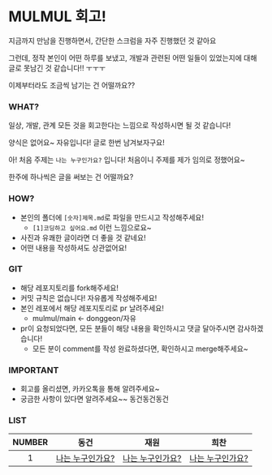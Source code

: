# MULMUL 회고!

지금까지 만남을 진행하면서, 간단한 스크럼을 자주 진행했던 것 같아요

그런데, 정작 본인이 어떤 하루를 보냈고, 개발과 관련된 어떤 일들이 있었는지에 대해 글로 못남긴 것 같습니다!! ㅜㅜㅜ

이제부터라도 조금씩 남기는 건 어떨까요??



### WHAT?

일상, 개발, 관계 모든 것을 회고한다는 느낌으로 작성하시면 될 것 같습니다!

양식은 없어요~ 자유입니다! 글로 한번 남겨보자구요!

아! 처음 주제는 `나는 누구인가요?` 입니다! 처음이니 주제를 제가 임의로 정했어요~

한주에 하나씩은 글을 써보는 건 어떨까요?



### HOW?

- 본인의 폴더에 `[숫자]제목.md`로 파일을 만드시고 작성해주세요!
  - `[1]코딩하고 싶어요.md` 이런 느낌으로요~
- 사진과 유쾌한 글이라면 더 좋을 것 같네요!
- 어떤 내용을 작성하셔도 상관없어요!



### GIT

- 해당 레포지토리를 fork해주세요!
- 커밋 규칙은 없습니다! 자유롭게 작성해주세요!
- 본인 레포에서 해당 레포지토리로 pr 날려주세요!
  - mulmul/main <- donggeon/자유
- pr이 요청되었다면, 모든 분들이 해당 내용을 확인하시고 댓글 달아주시면 감사하겠습니다!
  - 모든 분이 comment를 작성 완료하셨다면, 확인하시고 merge해주세요~ 



### IMPORTANT

- 회고를 올리셨면, 카카오톡을 통해 알려주세요~ 
- 궁금한 사항이 있다면 알려주세요~~ 동건동건동건



### LIST

| NUMBER |                     동건                      |                     재원                      |                     희찬                      |
| :----: | :-------------------------------------------: | :-------------------------------------------: | :-------------------------------------------: |
|   1    | [나는 누구인가요?](동건/[1]나는%20누구인가요.md) | [나는 누구인가요?](재원/[1]나는%20누구인가요.md) | [나는 누구인가요?](희찬/[1]나는%20누구인가요.md) |
